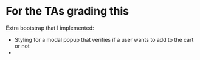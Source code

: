 # For the TAs grading this

Extra bootstrap that I implemented:

- Styling for a modal popup that verifies if a user wants to add to the cart or not
-
